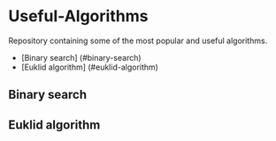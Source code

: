 # Useful-Algorithms
Repository containing some of the most popular and useful algorithms.


- [Binary search] (#binary-search)
- [Euklid algorithm] (#euklid-algorithm)

## Binary search
## Euklid algorithm
